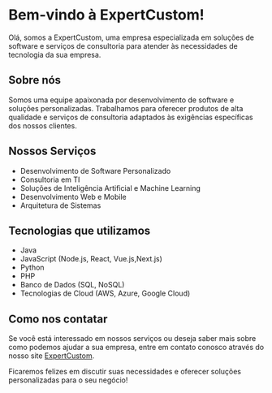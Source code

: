 # Bem-vindo à ExpertCustom!

Olá, somos a ExpertCustom, uma empresa especializada em soluções de software e serviços de consultoria para atender às necessidades de tecnologia da sua empresa.

## Sobre nós

Somos uma equipe apaixonada por desenvolvimento de software e soluções personalizadas. Trabalhamos para oferecer produtos de alta qualidade e serviços de consultoria adaptados às exigências específicas dos nossos clientes.

## Nossos Serviços

- Desenvolvimento de Software Personalizado
- Consultoria em TI
- Soluções de Inteligência Artificial e Machine Learning
- Desenvolvimento Web e Mobile
- Arquitetura de Sistemas

## Tecnologias que utilizamos

- Java
- JavaScript (Node.js, React, Vue.js,Next.js)
- Python
- PHP
- Banco de Dados (SQL, NoSQL)
- Tecnologias de Cloud (AWS, Azure, Google Cloud)

## Como nos contatar

Se você está interessado em nossos serviços ou deseja saber mais sobre como podemos ajudar a sua empresa, entre em contato conosco através do nosso site [ExpertCustom](https://www.expertcustom.com.br).

Ficaremos felizes em discutir suas necessidades e oferecer soluções personalizadas para o seu negócio!

